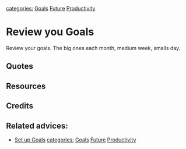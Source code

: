 [categories:](categories/index.md) [Goals](../categories/Goals.md) [Future](../categories/Future.md) [Productivity](../categories/Productivity.md)
# Review you Goals

Review your goals. The big ones each month, medium week, smalls day.

## Quotes

## Resources

## Credits

## Related advices:

- [Set up Goals](../Set%20up%20Goals)
[categories:](categories/index.md) [Goals](../categories/Goals.md) [Future](../categories/Future.md) [Productivity](../categories/Productivity.md)